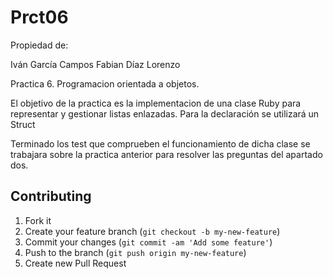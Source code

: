 # Prct06

Propiedad de:

Iván García Campos
Fabian Díaz Lorenzo

Practica 6. Programacion orientada a objetos.

El objetivo de la practica es la implementacion de una clase Ruby para
representar y gestionar listas enlazadas.
Para la declaración se utilizará un Struct

Terminado los test que comprueben el funcionamiento de dicha clase se trabajara
sobre la practica anterior para resolver las preguntas del apartado dos.





## Contributing

1. Fork it
2. Create your feature branch (`git checkout -b my-new-feature`)
3. Commit your changes (`git commit -am 'Add some feature'`)
4. Push to the branch (`git push origin my-new-feature`)
5. Create new Pull Request

